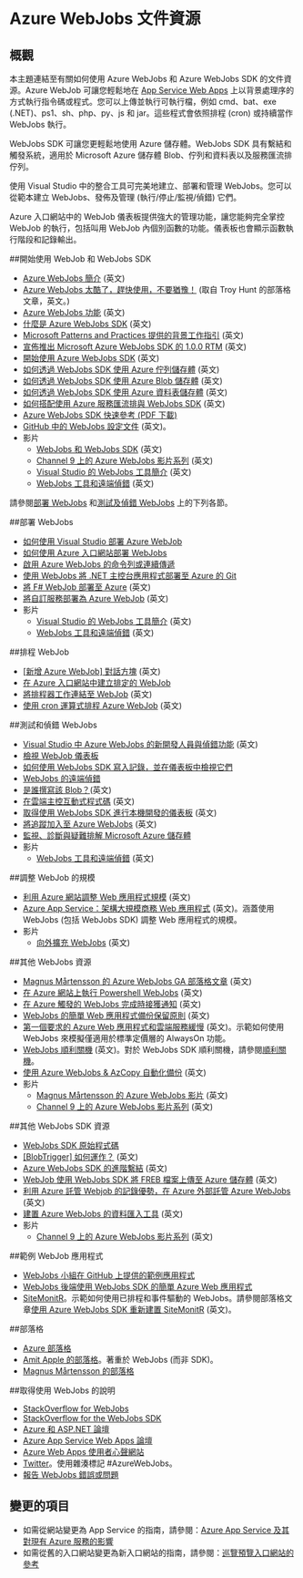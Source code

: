 <properties 
	pageTitle="Azure WebJobs 文件資源" 
	description="了解如何使用 Azure WebJobs 和 Azure WebJobs SDK 的建議資源。" 
	services="app-service" 
	documentationCenter=".net" 
	authors="tdykstra" 
	manager="wpickett" 
	editor="jimbe"/>

<tags 
	ms.service="app-service" 
	ms.workload="na" 
	ms.tgt_pltfrm="na" 
	ms.devlang="na" 
	ms.topic="article" 
	ms.date="09/22/2015" 
	ms.author="tdykstra"/>

# Azure WebJobs 文件資源

## 概觀

本主題連結至有關如何使用 Azure WebJobs 和 Azure WebJobs SDK 的文件資源。Azure WebJob 可讓您輕鬆地在 [App Service Web Apps](http://go.microsoft.com/fwlink/?LinkId=529714) 上以背景處理序的方式執行指令碼或程式。您可以上傳並執行可執行檔，例如 cmd、bat、exe (.NET)、ps1、sh、php、py、js 和 jar。這些程式會依照排程 (cron) 或持續當作 WebJobs 執行。

WebJobs SDK 可讓您更輕鬆地使用 Azure 儲存體。WebJobs SDK 具有繫結和觸發系統，適用於 Microsoft Azure 儲存體 Blob、佇列和資料表以及服務匯流排佇列。

使用 Visual Studio 中的整合工具可完美地建立、部署和管理 WebJobs。您可以從範本建立 WebJobs、發佈及管理 (執行/停止/監視/偵錯) 它們。

Azure 入口網站中的 WebJob 儀表板提供強大的管理功能，讓您能夠完全掌控 WebJob 的執行，包括叫用 WebJob 內個別函數的功能。儀表板也會顯示函數執行階段和記錄輸出。

##<a name="getstarted"></a>開始使用 WebJob 和 WebJobs SDK

* [Azure WebJobs 簡介](http://www.hanselman.com/blog/IntroducingWindowsAzureWebJobs.aspx) (英文)
* [Azure WebJobs 太酷了，趕快使用，不要猶豫！](http://www.troyhunt.com/2015/01/azure-webjobs-are-awesome-and-you.html) (取自 Troy Hunt 的部落格文章，英文。)
* [Azure WebJobs 功能](/blog/2014/10/22/webjobs-goes-into-full-production/) (英文)
* [什麼是 Azure WebJobs SDK](websites-dotnet-webjobs-sdk.md) (英文)
* [Microsoft Patterns and Practices 提供的背景工作指引](https://github.com/mspnp/azure-guidance/blob/master/Background-Jobs.md) (英文)
* [宣佈推出 Microsoft Azure WebJobs SDK 的 1.0.0 RTM](/blog/2014/10/25/announcing-the-1-0-0-rtm-of-microsoft-azure-webjobs-sdk/) (英文)
* [開始使用 Azure WebJobs SDK](websites-dotnet-webjobs-sdk-get-started.md) (英文)
* [如何透過 WebJobs SDK 使用 Azure 佇列儲存體](websites-dotnet-webjobs-sdk-storage-queues-how-to.md) (英文)
* [如何透過 WebJobs SDK 使用 Azure Blob 儲存體](websites-dotnet-webjobs-sdk-storage-blobs-how-to.md) (英文)
* [如何透過 WebJobs SDK 使用 Azure 資料表儲存體](websites-dotnet-webjobs-sdk-storage-tables-how-to.md) (英文)
* [如何搭配使用 Azure 服務匯流排與 WebJobs SDK](websites-dotnet-webjobs-sdk-service-bus.md) (英文)
* [Azure WebJobs SDK 快速參考 (PDF 下載)](http://go.microsoft.com/fwlink/?LinkID=524028&clcid=0x409)
* [GitHub 中的 WebJobs 設定文件](https://github.com/projectkudu/kudu/wiki/Web-jobs) (英文)。
* 影片
	* [WebJobs 和 WebJobs SDK](http://channel9.msdn.com/Shows/Cloud+Cover/Episode-153-WebJobs-with-Pranav-Rastogi?utm_source=dlvr.it&utm_medium=twitter) (英文)
	* [Channel 9 上的 Azure WebJobs 影片系列](http://channel9.msdn.com/Tags/azurefridaywebjobs) (英文)
	* [Visual Studio 的 WebJobs 工具簡介](http://channel9.msdn.com/Shows/Web+Camps+TV/Introducing-WebJobs-Tooling-for-Visual-Studio-with-Brady-Gaster) (英文) 
	* [WebJobs 工具和遠端偵錯](http://channel9.msdn.com/Shows/Web+Camps+TV/WebJobs-GA-Series-Episode-1-WebJobs-Tooling-with-Brady-Gaster) (英文)

請參閱[部署 WebJobs](#deploy) 和[測試及偵錯 WebJobs](#debug) 上的下列各節。

##<a name="deploy"></a>部署 WebJobs

* [如何使用 Visual Studio 部署 Azure WebJob](websites-dotnet-deploy-webjobs.md)
* [如何使用 Azure 入口網站部署 WebJobs](web-sites-create-web-jobs.md)
* [啟用 Azure WebJobs 的命令列或連續傳遞](http://azure.microsoft.com/blog/2014/08/18/enabling-command-line-or-continuous-delivery-of-azure-webjobs/)
* [使用 WebJobs 將 .NET 主控台應用程式部署至 Azure 的 Git](http://blog.amitapple.com/post/73574681678/git-deploy-console-app/)
* [將 F# WebJob 部署至 Azure](http://blogs.msdn.com/b/dave_crooks_dev_blog/archive/2015/02/18/deploying-f-web-job-to-azure.aspx) (英文)
* [將自訂服務部署為 Azure WebJob](http://withouttheloop.com/articles/2015-06-23-deploying-custom-services-as-azure-webjobs/) (英文)
* 影片
	* [Visual Studio 的 WebJobs 工具簡介](http://channel9.msdn.com/Shows/Web+Camps+TV/Introducing-WebJobs-Tooling-for-Visual-Studio-with-Brady-Gaster) (英文) 
	* [WebJobs 工具和遠端偵錯](http://channel9.msdn.com/Shows/Web+Camps+TV/WebJobs-GA-Series-Episode-1-WebJobs-Tooling-with-Brady-Gaster) (英文) 

##<a name="schedule"></a>排程 WebJob

* [[新增 Azure WebJob] 對話方塊](websites-dotnet-deploy-webjobs.md#configure) (英文)
* [在 Azure 入口網站中建立排定的 WebJob](web-sites-create-web-jobs.md#CreateScheduled)
* [將排程器工作連結至 WebJob](http://blog.davidebbo.com/2015/05/scheduled-webjob.html) (英文)
* [使用 cron 運算式排程 Azure WebJob](http://blog.amitapple.com/post/2015/06/scheduling-azure-webjobs/) (英文)

##<a name="debug"></a>測試和偵錯 WebJobs

* [Visual Studio 中 Azure WebJobs 的新開發人員與偵錯功能](http://blogs.msdn.com/b/webdev/archive/2014/11/12/new-developer-and-debugging-features-for-azure-webjobs-in-visual-studio.aspx) (英文)
* [檢視 WebJob 儀表板](websites-dotnet-webjobs-sdk-get-started.md#view-the-webjobs-sdk-dashboard)
* [如何使用 WebJobs SDK 寫入記錄，並在儀表板中檢視它們](websites-dotnet-webjobs-sdk-storage-queues-how-to.md#logs)
* [WebJobs 的遠端偵錯](web-sites-dotnet-troubleshoot-visual-studio.md#remotedebugwj)
* [是誰撰寫該 Blob？](http://blogs.msdn.com/b/jmstall/archive/2014/02/19/who-wrote-that-blob.aspx)(英文) 
* [在雲端主控互動式程式碼](http://blogs.msdn.com/b/jmstall/archive/2014/04/26/hosting-interactive-code-in-the-cloud.aspx) (英文)
* [取得使用 WebJobs SDK 進行本機開發的儀表板](http://blogs.msdn.com/b/jmstall/archive/2014/01/27/getting-a-dashboard-for-local-development-with-the-webjobs-sdk.aspx) (英文)
* [將追蹤加入至 Azure WebJobs](http://blogs.msdn.com/b/mcsuksoldev/archive/2014/09/04/adding-trace-to-azure-web-sites-and-web-jobs.aspx) (英文)
* [監視、診斷與疑難排解 Microsoft Azure 儲存體](../storage-monitoring-diagnosing-troubleshooting/)
* 影片
	* [WebJobs 工具和遠端偵錯](http://channel9.msdn.com/Shows/Web+Camps+TV/WebJobs-GA-Series-Episode-1-WebJobs-Tooling-with-Brady-Gaster) (英文) 

##<a name="scale"></a>調整 WebJob 的規模

* [利用 Azure 網站調整 Web 應用程式規模](http://msdn.microsoft.com/magazine/dn786914.aspx) (英文)
* [Azure App Service：架構大規模商務 Web 應用程式](https://channel9.msdn.com/Events/Build/2014/3-626) (英文)。涵蓋使用 WebJobs (包括 WebJobs SDK) 調整 Web 應用程式的規模。
* 影片
	* [向外擴充 WebJobs](http://channel9.msdn.com/Shows/Azure-Friday/Azure-WebJobs-105-Scaling-out-Web-Jobs) (英文)

##<a name="additional"></a>其他 WebJobs 資源

* [Magnus Mårtensson 的 Azure WebJobs GA 部落格文章](http://magnusmartensson.com/azure-webjobs-ga) (英文)
* [在 Azure 網站上執行 Powershell WebJobs](http://blogs.msdn.com/b/nicktrog/archive/2014/01/22/running-powershell-web-jobs-on-azure-websites.aspx) (英文)
* [在 Azure 觸發的 WebJobs 完成時接獲通知](http://blog.amitapple.com/post/2014/03/webjobs-notification/) (英文)
* [WebJobs 的簡單 Web 應用程式備份保留原則](http://azure.microsoft.com/blog/2014/04/28/simple-web-site-backup-retention-policy-with-webjobs/) (英文)
* [第一個要求的 Azure Web 應用程式和雲端服務緩慢](http://wp.sjkp.dk/windows-azure-websites-and-cloud-services-slow-on-first-request/) (英文)。示範如何使用 WebJobs 來模擬僅適用於標準定價層的 AlwaysOn 功能。
* [WebJobs 順利關機](http://blog.amitapple.com/post/2014/05/webjobs-graceful-shutdown/#.U72Il_5OWUl) (英文)。對於 WebJobs SDK 順利關機，請參閱[順利關機](websites-dotnet-webjobs-sdk-storage-queues-how-to.md#graceful)。
* [使用 Azure WebJobs & AzCopy 自動化備份](http://markjbrown.com/azure-webjobs-azcopy/) (英文)
* 影片
	* [Magnus Mårtensson 的 Azure WebJobs 影片](https://www.youtube.com/playlist?list=PLqp1ZOYYUSd81yEzMYLTw8cz91wx_LU9r) (英文)
	* [Channel 9 上的 Azure WebJobs 影片系列](http://channel9.msdn.com/Tags/azurefridaywebjobs) (英文)

##<a name="additionalsdk"></a>其他 WebJobs SDK 資源

* [WebJobs SDK 原始程式碼](https://github.com/Azure/azure-webjobs-sdk)
* [[BlobTrigger] 如何運作？](http://blogs.msdn.com/b/jmstall/archive/2014/04/17/how-does-blobinput-work.aspx) (英文) 
* [Azure WebJobs SDK 的進階繫結](http://victorhurdugaci.com/advanced-bindings-with-the-windows-azure-web-jobs-sdk/) (英文)
* [WebJob 使用 WebJobs SDK 將 FREB 檔案上傳至 Azure 儲存體](http://thenextdoorgeek.com/post/WAWS-WebJob-to-upload-FREB-files-to-Azure-Storage-using-the-WebJobs-SDK) (英文)
* [利用 Azure 託管 Webjob 的記錄優勢，在 Azure 外部託管 Azure WebJobs](http://bypassion.dk/?p=510) (英文)
* [建置 Azure WebJobs 的資料匯入工具](http://www.freshconsulting.com/building-data-import-tool-azure-webjobs/) (英文)
* 影片
	* [Channel 9 上的 Azure WebJobs 影片系列](http://channel9.msdn.com/Tags/azurefridaywebjobs) (英文)

##<a name="samples"></a>範例 WebJob 應用程式

* [WebJobs 小組在 GitHub 上提供的範例應用程式](https://github.com/azure/azure-webjobs-sdk-samples)
* [WebJobs 後端使用 WebJobs SDK 的簡單 Azure Web 應用程式](http://code.msdn.microsoft.com/Simple-Azure-Website-with-b4391eeb)
* [SiteMonitR](http://code.msdn.microsoft.com/SiteMonitR-dd4fcf77)。示範如何使用已排程和事件驅動的 WebJobs。請參閱部落格文章[使用 Azure WebJobs SDK 重新建置 SiteMonitR](http://www.bradygaster.com/post/rebuilding-the-sitemonitr-using-windows-azure-webjobs) (英文)。

##<a name="blogs"></a>部落格

* [Azure 部落格](/blog)
* [Amit Apple 的部落格](http://blog.amitapple.com/)。著重於 WebJobs (而非 SDK)。
* [Magnus Mårtensson 的部落格](http://magnusmartensson.com/)

##<a name="gethelp"></a>取得使用 WebJobs 的說明

* [StackOverflow for WebJobs](http://stackoverflow.com/questions/tagged/azure-webjobs)
* [StackOverflow for the WebJobs SDK](http://stackoverflow.com/questions/tagged/azure-webjobssdk)
* [Azure 和 ASP.NET 論壇](http://forums.asp.net/1247.aspx)
* [Azure App Service Web Apps 論壇](http://social.msdn.microsoft.com/Forums/azure/home?forum=windowsazurewebsitespreview)
* [Azure Web Apps 使用者心聲網站](http://feedback.azure.com/forums/169385-websites)
* [Twitter](http://twitter.com/)。使用雜湊標記 #AzureWebJobs。
* [報告 WebJobs 錯誤或問題](https://github.com/projectkudu/kudu/wiki/Reporting-WebJobs-issues)

## 變更的項目
* 如需從網站變更為 App Service 的指南，請參閱：[Azure App Service 及其對現有 Azure 服務的影響](http://go.microsoft.com/fwlink/?LinkId=529714)
* 如需從舊的入口網站變更為新入口網站的指南，請參閱：[巡覽預覽入口網站的參考](http://go.microsoft.com/fwlink/?LinkId=529715)
 

<!---HONumber=AcomDC_1203_2015-->